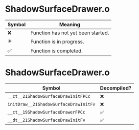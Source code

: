 # ShadowSurfaceDrawer.o
| Symbol | Meaning 
| ------------- | ------------- 
| :x: | Function has not yet been started. 
| :eight_pointed_black_star: | Function is in progress. 
| :white_check_mark: | Function is completed. 


# ShadowSurfaceDrawer.o
| Symbol | Decompiled? |
| ------------- | ------------- |
| `__ct__21ShadowSurfaceDrawInitFPCc` | :x: |
| `initDraw__21ShadowSurfaceDrawInitFv` | :x: |
| `__ct__19ShadowSurfaceDrawerFPCc` | :white_check_mark: |
| `__dt__21ShadowSurfaceDrawInitFv` | :white_check_mark: |
